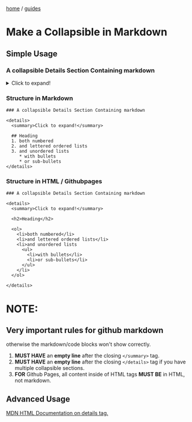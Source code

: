 <p><a href="/">home</a> / <a href="/guides">guides</a></p>
<div class="rainbow-retro"></div>

# Make a Collapsible in Markdown

## Simple Usage

### A collapsible Details Section Containing markdown

<details>
  <summary>Click to expand!</summary>

  <h2>Heading</h2>

  <ol>
    <li>both numbered</li>
    <li>and lettered ordered lists</li>
    <li>and unordered lists</li>
      <ul>
        <li>with bullets</li>
        <li>or sub-bullets</li>
      </ul>
  </ol>

</details>

### Structure in Markdown

```
### A collapsible Details Section Containing markdown

<details>
  <summary>Click to expand!</summary>
  
  ## Heading
  1. both numbered
  2. and lettered ordered lists
  3. and unordered lists
     * with bullets
     * or sub-bullets
</details>

```

<p class="spacers"> </p>

### Structure in HTML / Githubpages

```
### A collapsible Details Section Containing markdown

<details>
  <summary>Click to expand!</summary>

  <h2>Heading</h2>

  <ol>
    <li>both numbered</li>
    <li>and lettered ordered lists</li>
    <li>and unordered lists
      <ul>
        <li>with bullets</li>
        <li>or sub-bullets</li>
      </ul>
    </li>
  </ol>

</details>

```

<p class="spacers"> </p>

# NOTE:

<p class="spacers"> </p>

## Very important rules for github markdown

otherwise the markdown/code blocks won't show correctly.

<p class="spacers"> </p>

1. **MUST HAVE** an **empty line** after the closing `</summary>` tag.
2. **MUST HAVE** an **empty line** after the closing `</details>` tag if you have multiple collapsible sections.
3. **FOR** Github Pages, all content inside of HTML tags **MUST BE** in HTML, not markdown. 

<p class="spacers"> </p>

## Advanced Usage

<a href="https://developer.mozilla.org/en-US/docs/Web/HTML/Element/details">MDN HTML Documentation on details tag.</a>

